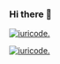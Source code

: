 ### Hi there 👋

<!--
**rex5212/rex5212** is a ✨ _special_ ✨ repository because its `README.md` (this file) appears on your GitHub profile.

Here are some ideas to get you started:

- 🔭 I’m currently working on ...
- 🌱 I’m currently learning ...
- 👯 I’m looking to collaborate on ...
- 🤔 I’m looking for help with ...
- 💬 Ask me about ...
- 📫 How to reach me: ...
- 😄 Pronouns: ...
- ⚡ Fun fact: ...
-->

[![iuricode.](https://github-readme-stats.vercel.app/api?username=rex5212&theme=tokyonight)](https://github.com/iuricode/)

[![iuricode.](https://github-readme-stats.vercel.app/api/top-langs/?username=rex5212&hide=html&layout=compact&theme=tokyonight)](https://github.com/iuricode/)

